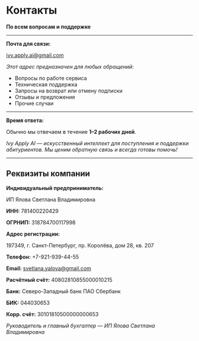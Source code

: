 # Контакты

**По всем вопросам и поддержке**

---

**Почта для связи:**

[ivv.apply.ai@gmail.com](mailto:ivv.apply.ai@gmail.com)

*Этот адрес предназначен для любых обращений:*

- Вопросы по работе сервиса
- Техническая поддержка
- Запросы на возврат или отмену подписки
- Отзывы и предложения
- Прочие случаи

---

**Время ответа:**

Обычно мы отвечаем в течение **1–2 рабочих дней**.

*Ivy Apply AI — искусственный интеллект для поступления и поддержки абитуриентов. Мы ценим обратную связь и всегда готовы помочь!*

---

## Реквизиты компании

**Индивидуальный предприниматель:**

ИП Ялова Светлана Владимировна

**ИНН:** 781400220429

**ОГРНИП:** 318784700117998

**Адрес регистрации:**

197349, г. Санкт-Петербург, пр. Королёва, дом 28, кв. 207

**Телефон:** +7-921-939-44-55

**Email:** [svetlana.yalova@gmail.com](mailto:svetlana.yalova@gmail.com)

**Расчётный счёт:** 40802810855000010215

**Банк:** Северо-Западный банк ПАО Сбербанк

**БИК:** 044030653

**Корр. счёт:** 30101810500000000653

*Руководитель и главный бухгалтер — ИП Ялова Светлана Владимировна*

